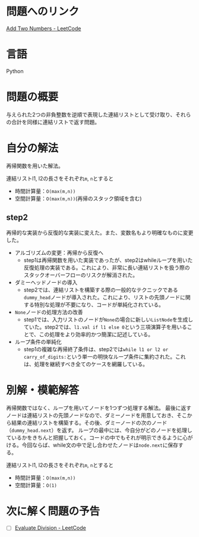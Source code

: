# 問題へのリンク
[Add Two Numbers - LeetCode](https://leetcode.com/problems/add-two-numbers/description/)

# 言語
Python

# 問題の概要
与えられた2つの非負整数を逆順で表現した連結リストとして受け取り、それらの合計を同様に連結リストで返す問題。

# 自分の解法
再帰関数を用いた解法。


連結リストl1, l2の長さをそれぞれ`m`, `n`とすると
- 時間計算量：`O(max(m,n))`
- 空間計算量：`O(max(m,n))`(再帰のスタック領域を含む)

## step2
再帰的な実装から反復的な実装に変えた。また、変数名もより明確なものに変更した。

- アルゴリズムの変更：再帰から反復へ
    - step1は再帰関数を用いた実装であったが、step2はwhileループを用いた反復処理の実装である。これにより、非常に長い連結リストを扱う際のスタックオーバーフローのリスクが解消された。
- ダミーヘッドノードの導入
    - step2では、連結リストを構築する際の一般的なテクニックである`dummy_head`ノードが導入された。これにより、リストの先頭ノードに関する特別な処理が不要になり、コードが単純化されている。
- `None`ノードの処理方法の改善
    - step1では、入力リストのノードが`None`の場合に新しい`ListNode`を生成していた。step2では、`l1.val if l1 else 0`という三項演算子を用いることで、この処理をより効率的かつ簡潔に記述している。
- ループ条件の単純化
    - step1の複雑な再帰終了条件は、step2では`while l1 or l2 or carry_of_digits:`という単一の明快なループ条件に集約された。これは、処理を継続すべき全てのケースを網羅している。


# 別解・模範解答
再帰関数ではなく、ループを用いてノードを1つずつ処理する解法。
最後に返すノードは連結リストの先頭ノードなので、ダミーノードを用意しておき、そこから結果の連結リストを構築する。その後、ダミーノードの次のノード（`dummy_head.next`）を返す。
ループの最中には、今自分がどのノードを処理しているかをきちんと把握しておく。コードの中でもそれが明示できるように心がける。今回ならば、while文の中で足し合わせたノードは`node.next`に保存する。

連結リストl1, l2の長さをそれぞれ`m`, `n`とすると

- 時間計算量：`O(max(m,n))`
- 空間計算量：`O(1)`

# 次に解く問題の予告

- [ ] [Evaluate Division - LeetCode](https://leetcode.com/problems/evaluate-division/description/)
